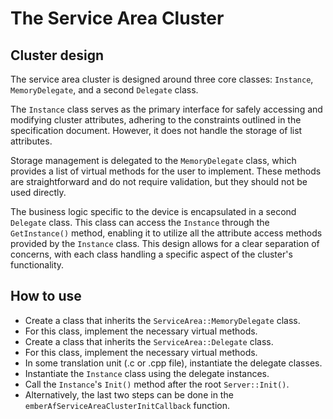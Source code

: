 # The Service Area Cluster

## Cluster design

The service area cluster is designed around three core classes: `Instance`,
`MemoryDelegate`, and a second `Delegate` class.

The `Instance` class serves as the primary interface for safely accessing and
modifying cluster attributes, adhering to the constraints outlined in the
specification document. However, it does not handle the storage of list
attributes.

Storage management is delegated to the `MemoryDelegate` class, which provides a
list of virtual methods for the user to implement. These methods are
straightforward and do not require validation, but they should not be used
directly.

The business logic specific to the device is encapsulated in a second `Delegate`
class. This class can access the `Instance` through the `GetInstance()` method,
enabling it to utilize all the attribute access methods provided by the
`Instance` class. This design allows for a clear separation of concerns, with
each class handling a specific aspect of the cluster's functionality.

## How to use

-   Create a class that inherits the `ServiceArea::MemoryDelegate` class.
-   For this class, implement the necessary virtual methods.
-   Create a class that inherits the `ServiceArea::Delegate` class.
-   For this class, implement the necessary virtual methods.
-   In some translation unit (.c or .cpp file), instantiate the delegate
    classes.
-   Instantiate the `Instance` class using the delegate instances.
-   Call the `Instance`'s `Init()` method after the root `Server::Init()`.
-   Alternatively, the last two steps can be done in the
    `emberAfServiceAreaClusterInitCallback` function.
